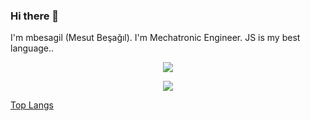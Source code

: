 ### Hi there 👋

I'm mbesagil (Mesut Beşağıl). I'm Mechatronic Engineer. JS is my best language..


<p align="center">
  <a href="https://skillicons.dev">
    <img src="https://skillicons.dev/icons?i=html,css,bootstrap,tailwind,js,vue,react,vite,dotnet,nodejs,mongodb,mysql,sequelize,docker,gcp" />
  </a>
</p>
<p align="center">
  <a href="https://skillicons.dev">
    <img src="https://skillicons.dev/icons?i=c,cpp,cs,python,ros" />
  </a>
</p>

[Top Langs](https://github-readme-stats.vercel.app/api/top-langs/?username=anuraghazra&layout=compact)


